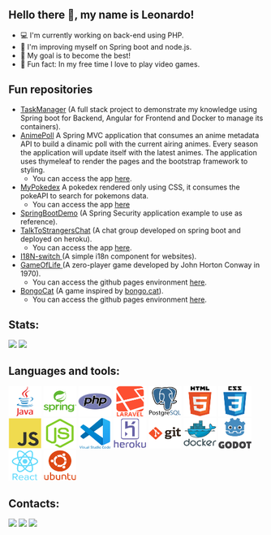 <h2>Hello there 👋, my name is Leonardo!</h2>

- 💻 I'm currently working on back-end using PHP.
- 🌱 I'm improving myself on Spring boot and node.js.
- 🏁 My goal is to become the best!
- 🌟 Fun fact: In my free time I love to play video games.
<!-- - ➕ For more information click <a href='https://LeonardoPinheiroLacerda.github.io'>here</a>. -->

<h2>Fun repositories</h2>

- <a href="https://github.com/LeonardoPinheiroLacerda/TaskManager" target="_blank">TaskManager</a> (A full stack project to demonstrate my knowledge using Spring boot for Backend, Angular for Frontend and Docker to manage its containers).
- <a href="https://github.com/LeonardoPinheiroLacerda/AnimePoll" target="_blank">AnimePoll</a> A Spring MVC application that consumes an anime metadata API to build a dinamic poll with the current airing animes. Every season the application will update itself with the latest animes.
The application uses thymeleaf to render the pages and the bootstrap framework to styling.
  - You can access the app <a href="https://anime-poll.herokuapp.com/">here</a>.
- <a href="https://github.com/LeonardoPinheiroLacerda/MyPokedex" target="_blank">MyPokedex</a> A pokedex rendered only using CSS, it consumes the pokeAPI to search for pokemons data.
  - You can access the app <a href="https://leonardopinheirolacerda.github.io/MyPokedex/">here</a>
- <a href="https://github.com/LeonardoPinheiroLacerda/Spring-Security-Demo" target="_blank">SpringBootDemo</a> (A Spring Security application example to use as reference).
- <a href="https://github.com/LeonardoPinheiroLacerda/TalkToStrangersChat" target="_blank">TalkToStrangersChat</a> (A chat group developed on spring boot and deployed on heroku).
   - You can access the app <a href="https://talktostrangerschat.herokuapp.com/" target="_blank">here</a>.
- <a href='https://github.com/LeonardoPinheiroLacerda/I18N-switch' target="_blank">I18N-switch </a> (A simple i18n component for websites).
- <a href='https://github.com/LeonardoPinheiroLacerda/GameOfLife' target="_blank">GameOfLife </a> (A zero-player game developed by John Horton Conway in 1970).
  - You can access the github pages environment <a href="https://leonardopinheirolacerda.github.io/GameOfLife/" target="_blank">here</a>.
- <a href='https://github.com/LeonardoPinheiroLacerda/bongoCat' target="_blank">BongoCat</a> (A game inspired by <a href="https://bongo.cat" target='_blank'>bongo.cat</a>).
   - You can access the github pages environment <a href="https://leonardopinheirolacerda.github.io/bongoCat/" target="_blank">here</a>.

<h2>Stats:</h2>

<div>
  <img src='https://github-readme-stats.vercel.app/api?username=guilherme-biancardi&theme=dracula&show_icons=true' height='200px'>
  <img src='https://github-readme-stats.vercel.app/api/top-langs/?username=guilherme-biancardi&theme=dracula&layout=compact' height='200px'>
</div>

<h2>Languages and tools:</h2>

<div style='display: inline'>
  <img src='https://github.com/devicons/devicon/blob/master/icons/java/java-original-wordmark.svg' height='60px' width='65px'/>
  <img src='https://github.com/devicons/devicon/blob/master/icons/spring/spring-original-wordmark.svg' height='60px' width='65px'/> 
  <img src='https://github.com/devicons/devicon/blob/master/icons/php/php-original.svg' height='60px' width='65px'/>
  <img src='https://github.com/devicons/devicon/blob/master/icons/laravel/laravel-plain-wordmark.svg' height='60px' width='65px'/>
  <img src='https://github.com/devicons/devicon/blob/master/icons/postgresql/postgresql-original-wordmark.svg' height='60px' width='65px'/>
  <img src='https://github.com/devicons/devicon/blob/master/icons/html5/html5-original-wordmark.svg' height='60px' width='65px'/>
  <img src='https://github.com/devicons/devicon/blob/master/icons/css3/css3-original-wordmark.svg' height='60px' width='65px'/>
  <img src='https://github.com/devicons/devicon/blob/master/icons/javascript/javascript-original.svg' height='60px' width='65px'/>
  <img src='https://github.com/devicons/devicon/blob/master/icons/nodejs/nodejs-original.svg' height='60px' width='65px'/>
  <img src='https://github.com/devicons/devicon/blob/master/icons/vscode/vscode-original-wordmark.svg' height='60px' width='65px'/>
  <img src='https://github.com/devicons/devicon/blob/master/icons/heroku/heroku-original-wordmark.svg' height='60px' width='65px'/>
  <img src='https://github.com/devicons/devicon/blob/master/icons/git/git-original-wordmark.svg' height='60px' width='65px'/>
  <img src='https://github.com/devicons/devicon/blob/master/icons/docker/docker-original-wordmark.svg' height='60px' width='65px'/>
  <img src='https://github.com/devicons/devicon/blob/master/icons/godot/godot-original-wordmark.svg' height='60px' width='65px'/>
  <img src='https://github.com/devicons/devicon/blob/master/icons/react/react-original-wordmark.svg' height='60px' width='65px'/>
  <img src='https://github.com/devicons/devicon/blob/master/icons/ubuntu/ubuntu-plain-wordmark.svg' height='60px' width='65px'/>

</div>

<h2>Contacts: </h2>
<div>
  <a href='mailto:leon.lacerda2015@gmail.com' target="_blank"><img src='https://img.shields.io/badge/Gmail-D14836?style=for-the-badge&logo=gmail&logoColor=white'></a>
  <a href='https://www.linkedin.com/in/leonardo-pinheiro-lacerda-343768156/' target="_blank"><img src='https://img.shields.io/badge/LinkedIn-0077B5?style=for-the-badge&logo=linkedin&logoColor=white'/></a>
  <a href='https://api.whatsapp.com/send?phone=5511953248804' target="_blank"><img src='https://img.shields.io/badge/WhatsApp-25D366?style=for-the-badge&logo=whatsapp&logoColor=white'/></a>
</div>
